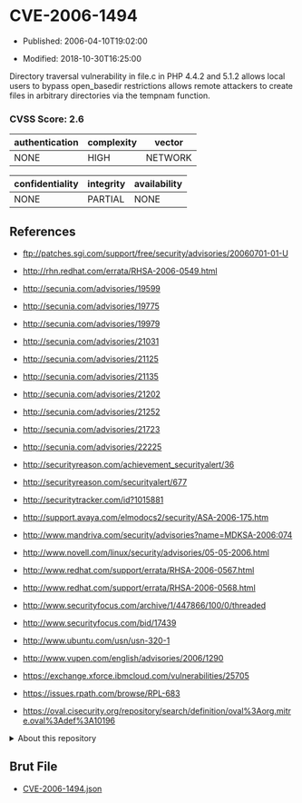 # CVE-2006-1494

- Published: 2006-04-10T19:02:00

- Modified: 2018-10-30T16:25:00

Directory traversal vulnerability in file.c in PHP 4.4.2 and 5.1.2 allows local users to bypass open_basedir restrictions allows remote attackers to create files in arbitrary directories via the tempnam function.

### CVSS Score: **2.6**

| authentication | complexity | vector |
| --- | --- | --- |
| NONE | HIGH | NETWORK |

| confidentiality | integrity | availability |
| --- | --- | --- |
| NONE | PARTIAL | NONE |

## References

* ftp://patches.sgi.com/support/free/security/advisories/20060701-01-U

* http://rhn.redhat.com/errata/RHSA-2006-0549.html

* http://secunia.com/advisories/19599

* http://secunia.com/advisories/19775

* http://secunia.com/advisories/19979

* http://secunia.com/advisories/21031

* http://secunia.com/advisories/21125

* http://secunia.com/advisories/21135

* http://secunia.com/advisories/21202

* http://secunia.com/advisories/21252

* http://secunia.com/advisories/21723

* http://secunia.com/advisories/22225

* http://securityreason.com/achievement_securityalert/36

* http://securityreason.com/securityalert/677

* http://securitytracker.com/id?1015881

* http://support.avaya.com/elmodocs2/security/ASA-2006-175.htm

* http://www.mandriva.com/security/advisories?name=MDKSA-2006:074

* http://www.novell.com/linux/security/advisories/05-05-2006.html

* http://www.redhat.com/support/errata/RHSA-2006-0567.html

* http://www.redhat.com/support/errata/RHSA-2006-0568.html

* http://www.securityfocus.com/archive/1/447866/100/0/threaded

* http://www.securityfocus.com/bid/17439

* http://www.ubuntu.com/usn/usn-320-1

* http://www.vupen.com/english/advisories/2006/1290

* https://exchange.xforce.ibmcloud.com/vulnerabilities/25705

* https://issues.rpath.com/browse/RPL-683

* https://oval.cisecurity.org/repository/search/definition/oval%3Aorg.mitre.oval%3Adef%3A10196

<details>
<summary>About this repository</summary> 

  This repository is part of the project [Live Hack CVE](https://github.com/Live-Hack-CVE). Main website can be found [www.live-hack.org](https://www.live-hack.org) 
  
  Made by [Sn0wAlice](https://github.com/Sn0wAlice) for the people that care about security and need to have a feed of the latest CVEs. Hope you enjoy it, don't forget to star the repo and follow me on [Twitter](https://twitter.com/Sn0wAlice) and [Github](https://github.com/Sn0wAlice). And that is my [personnal website](https://www.alice-snow.me/)

  - [Home Page](https://github.com/Live-Hack-CVE)
  - [Framework](https://github.com/Live-Hack-CVE/cve-framework)
  - [CVE database](https://github.com/Live-Hack-CVE/full_database)
  - [Changelog](https://github.com/Live-Hack-CVE/Changelog)
</details>

## Brut File

* [CVE-2006-1494.json](https://raw.githubusercontent.com/Live-Hack-CVE/full_database/main/cves/2006/CVE-2006-1494.json)

